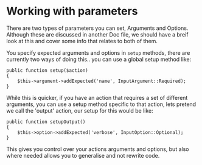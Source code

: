 Working with parameters
=======================

There are two types of parameters you can set, Arguments and Options. Although these are discussed in another Doc file, we should have a breif look at this and cover some info that relates to both of them.

You specify expected arguments and options in `setup` methods, there are currently two ways of doing this.. you can use a global setup method like:

	public function setup($action)
	{
		$this->argument->addExpected('name', InputArgument::Required);
	}

While this is quicker, if you have an action that requires a set of different arguments, you can use a setup method specific to that action, lets pretend we call the 'output' action, our setup for this would be like:

	public function setupOutput()
	{
		$this->option->addExpected('verbose', InputOption::Optional);
	}

This gives you control over your actions arguments and options, but also where needed allows you to generalise and not rewrite code.
